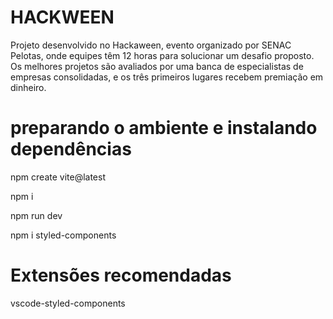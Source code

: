 # HACKWEEN
Projeto desenvolvido no Hackaween, evento organizado por SENAC Pelotas, onde equipes têm 12 horas para solucionar um desafio proposto. Os melhores projetos são avaliados por uma banca de especialistas de empresas consolidadas, e os três primeiros lugares recebem premiação em dinheiro.

# preparando o ambiente e instalando dependências

npm create vite@latest

npm i

npm run dev

npm i styled-components

# Extensões recomendadas

vscode-styled-components